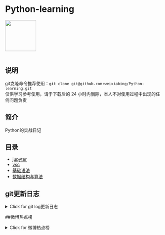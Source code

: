 # Python-learning
 <img src="https://i.giphy.com/media/LMt9638dO8dftAjtco/200.webp" width="100"><br><br>

## 说明
git克隆命令推荐使用：```git clone git@github.com:weixiabing/Python-learning.git```<br>
仅供学习参考使用，请于下载后的 24 小时内删除，本人不对使用过程中出现的任何问题负责
## 简介
Python的实战日记
## 目录
+ [jupyter](https://github.com/weixiabing/Python-learning/tree/main/jupyter)
+ [vsc](https://github.com/weixiabing/Python-learning/tree/main/vsc)
+ [基础语法](https://github.com/weixiabing/Python-learning/tree/main/%E5%9F%BA%E7%A1%80%E8%AF%AD%E6%B3%95)
+ [数据结构与算法](https://github.com/weixiabing/Python-learning/tree/main/%E6%95%B0%E6%8D%AE%E7%BB%93%E6%9E%84%E4%B8%8E%E7%AE%97%E6%B3%95)
## git更新日志
<details>
<summary>Click for git log更新日志</summary>

 ``` diff
---start---

更新时间:2021-08-08 12:00:01linux远程更新
commit a250cc55e828d3940d8901983c64d48975919879
Author: weixiabing <weixiabing@hotmail.com>
Date:   Sun Aug 8 11:59:23 2021 +0800

    Github Action Auto Updated

diff --git a/README.md b/README.md
index 9ff0594..46ed323 100644
--- a/README.md
+++ b/README.md
@@ -18,55 +18,15 @@ Python的实战日记
  ``` diff
 ---start---
 
-更新时间:2021-08-08 11:47:51linux远程更新
-commit e8e45912da93f3d8ddd5b5008b625d29d972e057
+更新时间:2021-08-08 11:59:23linux远程更新
+commit 7b8ee70d884eb3f5f00d3a1902602734a101c170
+Merge: 5ad0d77 bb12aca
 Author: “weixiabing” <weixiabing@hotmail.com>
-Date:   Sun Aug 8 11:47:07 2021 +0800
+Date:   Sun Aug 8 11:59:14 2021 +0800
 
-    1
+    Merge branch 'main' of github.com:weixiabing/Python-learning into main
 
-diff --git a/Pipfile b/Pipfile
-index ef3021d..fd4178d 100644
---- a/Pipfile
-+++ b/Pipfile
-@@ -4,7 +4,7 @@ url = "https://pypi.org/simple"
- verify_ssl = true
- 
- [scripts]
--build = "cd auto-get&python main1.py"
-+build = "python main1.py"
- 
- [dev-packages]
- 
-diff --git a/auto-get/log.txt b/auto-get/log.txt
-deleted file mode 100644
-index 9f33b4a..0000000
---- a/auto-get/log.txt
-+++ /dev/null
-@@ -1,137 +0,0 @@
--commit 4aab921dc10fd71ec0ddb2771515e4a14634b29b
--Author: “weixiabing” <weixiabing@hotmail.com>
--Date:   Sun Aug 8 11:21:19 2021 +0800
--
--    1
--
--diff --git a/main1.py b/main1.py
--index a93111b..ec37a9e 100644
----- a/main1.py
--+++ b/main1.py
--@@ -40,7 +40,7 @@ def get_link_info():
--             print(num)
--             id = item.find('td', class_="td-01 ranktop").get_text()
--             print(id)
---            f.write('| '+id+'	|'+title+"	|"+num+'|<br>
- ')
--+            f.write('| '+id+'	|'+title+"	|"+num+'|
- ')
--     with open (os.path.join(os.getcwd(), "weibohotnews.txt"), 'r', encoding='utf-8') as f:
--         result = f.read()
--     return result
--@@ -66,7 +66,7 @@ def main():
--     # 替换 ---start--- 到 ---end--- 之间的内容
+---end--- 之间的内容
 -     # pytz.timezone('Asia/Shanghai')).strftime('%Y年%m月%d日%H时M分')
 -     fmt = '%Y-%m-%d %H:%M:%S %Z%z'
 --    insert_info = "---开始---

---end--- 
 ```
  
 </p>
</details>
 
##微博热点榜
<details>
<summary>Click for 微博热点榜</summary>
---开始--
更新时间:2021-08-08 11:55:45github action更新<br>
|  序号   | 关键字  |热度|
|  ----  | ----  |----|
| 1	|阿里 破冰文化	|6587185|
 | 2	|美国总统拜登下令空袭塔利班	|2781263|
 | 3	|张勇阿里内网回应女员工被侵害	|2246388|
 | •	|为运动拼搏真牛	||
 | 4	|艺术体操团体全能决赛	|2177735|
 | 5	|Dina因裁判不公正丢失金牌后接受采访	|2118671|
 | 6	|货拉拉跳车事件司机妻子发声	|1749220|
 | 7	|原来奥运会结束还要写总结	|1697132|
 | 8	|佟丽娅38岁状态	|1122840|
 | 9	|郑州已发现多起家庭聚集性感染	|1066973|
 | 10	|阿里巴巴	|1053747|
 | 11	|阿里回应女员工被侵害	|1035103|
 | 12	|中国艺体演绎敦煌飞天	|1001642|
 | 13	|陈思诚为佟丽娅庆生	|973142|
 | 14	|扬州11个病例去过同一个核酸检测点	|944612|
 | 15	|33岁倪妮状态	|907138|
 | 16	|马云	|907007|
 | 17	|奥恰洛夫为了战胜马龙有多努力	|906273|
 | 18	|世界看到了中国年轻人最好的样子	|905245|
 | 19	|美国女篮vs日本女篮	|848955|
 | 20	|夫妻二人隐瞒扬州行程被罚	|780167|
 | 21	|印度得东京奥运第一枚金牌全国沸腾	|780026|
 | 22	|俄罗斯跳高冠军太优雅了	|729004|
 | 23	|Lisa晒BLACKPINK合照庆出道五周年	|641092|
 | 24	|宋威龙15岁海边照好帅	|619937|
 | 25	|曹格被狗咬伤	|569841|
 | 26	|张国伟只会说对对对的捧哏	|545301|
 | 27	|韩国男运动员获奖牌免兵役	|487043|
 | 28	|李荣浩为灵超放弃投票	|477509|
 | 29	|东京奥运中国军团破纪录图鉴	|436397|
 | 30	|父亲做核酸检测巧遇驰援的儿子	|431952|
 | 31	|欧尼熊妈妈	|431927|
 | 32	|北京奥运会yyds	|431126|
 | 33	|蔡徐坤胡渣自拍	|393944|
 | 34	|东京奥运会最后一个比赛日	|359341|
 | 35	|起底德堡惊人黑幕	|351552|
 | 36	|马龙人民日报撰文	|334057|
 | 37	|南京新增2例确诊均在集中隔离点发现	|327748|
 | 38	|分手后又复合是怎样一种体验	|312818|
 | 39	|喝完秋天第一杯奶茶失眠了	|302439|
 | 40	|安徽含山通报粗暴执法事件	|257162|
 | 41	|没想到国乒还能助眠	|253325|
 | 42	|34岁研究生菜市场摆摊卖鸡爪	|236873|
 | 43	|沈阳疫情	|236448|
 | 44	|熊敦瀚愿意为水球放弃美貌	|236183|
 | 45	|雪中悍刀行动画预告	|218843|
 | 46	|乔振宇25年前的美人尖	|216655|
 | 47	|诛仙动画首支pv	|211017|
 | 48	|德尔塔重新定义密接者	|209127|
 | 49	|东京奥运会上的神仙解说词	|208270|
 | 50	|我的工作做得就像中国跳水队员	|204134|
 
---结束---
 
 </p>
</details>
